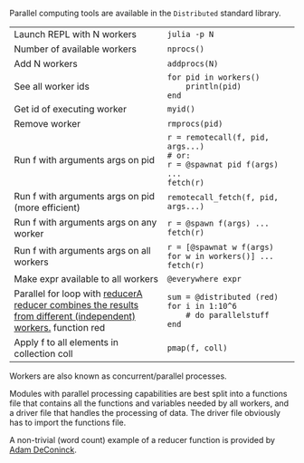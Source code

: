 Parallel computing tools are available in the `Distributed` standard library.

|                                            |                                   |
| ------------------------------------------ | --------------------------------- |
| Launch REPL with N workers                 | `julia -p N`                      |
| Number of available workers                | `nprocs()`                        |
| Add N workers                              | `addprocs(N)`                     |
| See all worker ids                         | `for pid in workers()`<br>`    println(pid)`<br>`end` |
| Get id of executing worker                 | `myid()`                          |
| Remove worker                              | `rmprocs(pid)`                    |
| Run f with arguments args on pid           | `r = remotecall(f, pid, args...)`<br>`# or:`<br>`r = @spawnat pid f(args)`<br>`...`<br>`fetch(r)` |
| Run f with arguments args on pid (more efficient) | `remotecall_fetch(f, pid, args...)` |
| Run f with arguments args on any worker    | `r = @spawn f(args) ... fetch(r)` |
| Run f with arguments args on all workers   | `r = [@spawnat w f(args) for w in workers()] ... fetch(r)` |
| Make expr available to all workers         | `@everywhere expr`                |
| Parallel for loop with <a class="tooltip" href="#">reducer<span>A reducer combines the results from different (independent) workers.</span></a> function red | `sum = @distributed (red) for i in 1:10^6`<br>`    # do parallelstuff`<br>`end` |
| Apply f to all elements in collection coll | `pmap(f, coll)`                   |

Workers are also known as concurrent/parallel processes.

Modules with parallel processing capabilities are best split into a
functions file that contains all the functions and variables needed by
all workers, and a driver file that handles the processing of data. The
driver file obviously has to import the functions file.

A non-trivial (word count) example of a reducer function is provided by
[Adam DeConinck](https://blog.ajdecon.org/parallel-word-count-with-julia-an-interesting).
